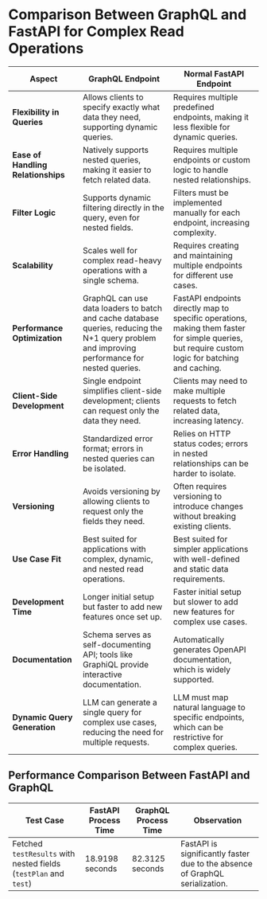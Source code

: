 # Comparison Between GraphQL and FastAPI for Complex Read Operations

| **Aspect**                 | **GraphQL Endpoint**                                                                 | **Normal FastAPI Endpoint**                                                     |
|----------------------------|--------------------------------------------------------------------------------------|---------------------------------------------------------------------------------|
| **Flexibility in Queries** | Allows clients to specify exactly what data they need, supporting dynamic queries.    | Requires multiple predefined endpoints, making it less flexible for dynamic queries. |
| **Ease of Handling Relationships** | Natively supports nested queries, making it easier to fetch related data.         | Requires multiple endpoints or custom logic to handle nested relationships.     |
| **Filter Logic**           | Supports dynamic filtering directly in the query, even for nested fields.            | Filters must be implemented manually for each endpoint, increasing complexity.  |
| **Scalability**            | Scales well for complex read-heavy operations with a single schema.                  | Requires creating and maintaining multiple endpoints for different use cases.   |
| **Performance Optimization** | GraphQL can use data loaders to batch and cache database queries, reducing the N+1 query problem and improving performance for nested queries. | FastAPI endpoints directly map to specific operations, making them faster for simple queries, but require custom logic for batching and caching. |
| **Client-Side Development**| Single endpoint simplifies client-side development; clients can request only the data they need. | Clients may need to make multiple requests to fetch related data, increasing latency. |
| **Error Handling**         | Standardized error format; errors in nested queries can be isolated.                 | Relies on HTTP status codes; errors in nested relationships can be harder to isolate. |
| **Versioning**             | Avoids versioning by allowing clients to request only the fields they need.          | Often requires versioning to introduce changes without breaking existing clients. |
| **Use Case Fit**           | Best suited for applications with complex, dynamic, and nested read operations.       | Best suited for simpler applications with well-defined and static data requirements. |
| **Development Time**       | Longer initial setup but faster to add new features once set up.                     | Faster initial setup but slower to add new features for complex use cases.      |
| **Documentation**          | Schema serves as self-documenting API; tools like GraphiQL provide interactive documentation. | Automatically generates OpenAPI documentation, which is widely supported.       |
| **Dynamic Query Generation** | LLM can generate a single query for complex use cases, reducing the need for multiple requests. | LLM must map natural language to specific endpoints, which can be restrictive for complex queries. |

## Performance Comparison Between FastAPI and GraphQL

| **Test Case**                          | **FastAPI Process Time** | **GraphQL Process Time** | **Observation**                                                                 |
|----------------------------------------|---------------------------|-----------------------------------|---------------------------------------------------------------------------------|
| Fetched `testResults` with nested fields (`testPlan` and `test`) | 18.9198 seconds           | 82.3125 seconds                       | FastAPI is significantly faster due to the absence of GraphQL serialization. |

